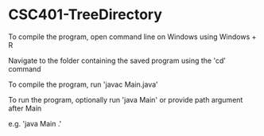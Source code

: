 # CSC401-TreeDirectory
To compile the program, open command line on Windows using Windows + R

Navigate to the folder containing the saved program using the 'cd' command

To compile the program, run 'javac Main.java'

To run the program, optionally run 'java Main' or provide path argument after Main

e.g. 'java Main .'
